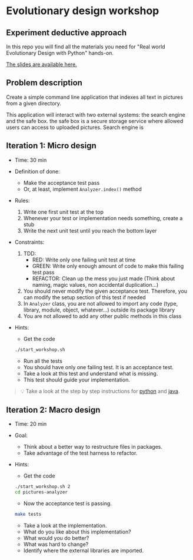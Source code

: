 # Evolutionary design workshop

## Experiment deductive approach

In this repo you will find all the materials you need for "Real world Evolutionary Design with Python" hands-on.

[The slides are available here.](http://slides.com/wasselalazhar/real-world-evolutionary-design-with-python)

## Problem description

Create a simple command line application that indexes all text in pictures from a given directory.

This application will interact with two external systems: the search engine and the safe box.
the safe box is a secure storage service where allowed users can access to uploaded pictures.
Search engine is

## Iteration 1: Micro design

* Time: 30 min
* Definition of done:
  * Make the acceptance test pass
  * Or, at least, implement `Analyzer.index()` method
* Rules:
  1. Write one first unit test at the top
  1. Whenever your test or implementation needs something, create a stub
  1. Write the next unit test until you reach the bottom layer
* Constraints:
    1. TDD:
        * RED: Write only one failing unit test at time
        * GREEN: Write only enough amount of code to make this failing test pass
        * REFACTOR: Clean up the mess you just made (Think about naming, magic values, non accidental duplication...)
    1. You should never modify the given acceptance test. Therefore, you can modify the setup section of this test if needed
    1. In `Analyzer` class, you are not allowed to import any code (type, library, module, object, whatever...) outside its package  library
    1. You are not allowed to add any other public methods in this class
* Hints:

  * Get the code

  ```bash
  ./start_workshop.sh
  ```

  * Run all the tests
  * You should have only one failing test. It is an acceptance test.
  * Take a look at this test and understand what is missing.
  * This test should guide your implementation.

> :bulb: Take a look at the step by step instructions for [python](python/step-by-step-python.md) and [java](java/step-by-step-java.md).

## Iteration 2: Macro design

* Time: 20 min
* Goal:
  * Think about a better way to restructure files in packages.
  * Take advantage of the test harness to refactor.
* Hints:
  * Get the code

  ```bash
  ./start_workshop.sh 2
  cd pictures-analyzer
  ```

  * Now the acceptance test is passing.

  ```bash
  make tests
  ```

  * Take a look at the implementation.
  * What do you like about this implementation?
  * What would you do better?
  * What was hard to change?
  * Identify where the external libraries are imported.

